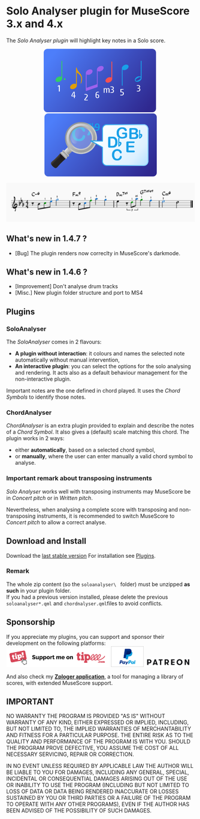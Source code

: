 # Solo Analyser plugin for MuseScore 3.x and 4.x
The *Solo Analyser plugin* will highlight key notes in a Solo score.
<p align="center"><img src="/soloanalyser/logoSoloAnalyser.png" Alt="logo" width="300" />&nbsp;<img src="/soloanalyser/logoChordAnalyser.png" Alt="logo" width="300" /></p>

![SoloAnalyser in action](/demo/soloanalyzer-demo.png)

## What's new in 1.4.7 ?
* [Bug] The plugin renders now correclty in MuseScore's darkmode.

## What's new in 1.4.6 ?
* [Improvement] Don't analyse drum tracks
* [Misc.] New plugin folder structure and port to MS4

## Plugins

### SoloAnalyser ### 
The *SoloAnalyser* comes in 2 flavours:
- **A plugin without interaction**: it colours and names the selected note automatically without manual intervention,
- **An interactive plugin**: you can select the options for the solo analysing and rendering. It acts also as a default behaviour management for the non-interactive plugin.

Important notes are the one defined in chord played. It uses the *Chord Symbols* to identify those notes.

### ChordAnalyser ### 
*ChordAnalyser* is an extra plugin provided to explain and describe the notes of a *Chord Symbol*. It also gives a (default) scale matching this chord.
The plugin works in 2 ways:
- either **automatically**, based on a selected chord symbol,
- or **manually**, where the user can enter manually a valid chord symbol to analyse.

### Important remark about transposing instruments ###
*Solo Analyser* works well with transposing instruments may MuseScore be in *Concert pitch* or in *Written pitch*.

Nevertheless, when analysing a complete score with transposing and non-transposing instruments, it is recommended to switch MuseScore to *Concert pitch* to allow a correct analyse.

## Download and Install ##
Download the [last stable version](https://github.com/lgvr123/musescore-soloanalyser/releases)
For installation see [Plugins](https://musescore.org/en/handbook/3/plugins).
### Remark
The whole zip content (so the `soloanalyser\ ` folder) must be unzipped **as such** in your plugin folder. <br/>
If you had a previous version installed, please delete the previous `soloanalyser*.qml` and `chordnalyser.qml`files to avoid conflicts.

## Sponsorship ##
If you appreciate my plugins, you can support and sponsor their development on the following platforms:
[<img src="/support/Button-Tipeee.png" alt="Support me on Tipee" height="50"/>](https://www.tipeee.com/parkingb) 
[<img src="/support/paypal.jpg" alt="Support me on Paypal" height="55"/>](https://www.paypal.me/LaurentvanRoy) 
[<img src="/support/patreon.png" alt="Support me on Patreon" height="25"/>](https://patreon.com/parkingb)

And also check my **[Zploger application](https://www.parkingb.be/zploger)**, a tool for managing a library of scores, with extended MuseScore support.

## IMPORTANT
NO WARRANTY THE PROGRAM IS PROVIDED "AS IS" WITHOUT WARRANTY OF ANY KIND, EITHER EXPRESSED OR IMPLIED, INCLUDING, BUT NOT LIMITED TO, THE IMPLIED WARRANTIES OF MERCHANTABILITY AND FITNESS FOR A PARTICULAR PURPOSE. THE ENTIRE RISK AS TO THE QUALITY AND PERFORMANCE OF THE PROGRAM IS WITH YOU. SHOULD THE PROGRAM PROVE DEFECTIVE, YOU ASSUME THE COST OF ALL NECESSARY SERVICING, REPAIR OR CORRECTION.

IN NO EVENT UNLESS REQUIRED BY APPLICABLE LAW THE AUTHOR WILL BE LIABLE TO YOU FOR DAMAGES, INCLUDING ANY GENERAL, SPECIAL, INCIDENTAL OR CONSEQUENTIAL DAMAGES ARISING OUT OF THE USE OR INABILITY TO USE THE PROGRAM (INCLUDING BUT NOT LIMITED TO LOSS OF DATA OR DATA BEING RENDERED INACCURATE OR LOSSES SUSTAINED BY YOU OR THIRD PARTIES OR A FAILURE OF THE PROGRAM TO OPERATE WITH ANY OTHER PROGRAMS), EVEN IF THE AUTHOR HAS BEEN ADVISED OF THE POSSIBILITY OF SUCH DAMAGES.
